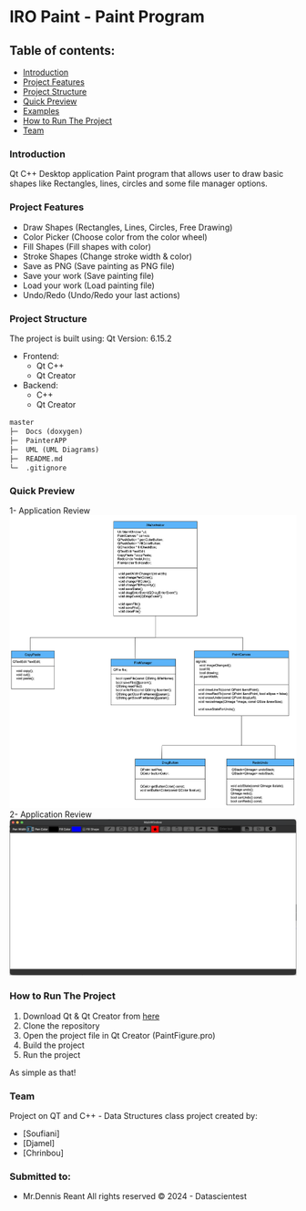 # IRO Paint - Paint Program

## Table of contents:
- [Introduction](#introduction)
- [Project Features](#project-features)
- [Project Structure](#project-structure)
- [Quick Preview](#quick-preview)
- [Examples](#examples)
- [How to Run The Project](#run-the-project)
- [Team](#team)

### Introduction
Qt C++ Desktop application Paint program that allows user to draw basic shapes like Rectangles, lines, circles and some file manager options.

### Project Features
- Draw Shapes (Rectangles, Lines, Circles, Free Drawing)
- Color Picker (Choose color from the color wheel)
- Fill Shapes (Fill shapes with color)
- Stroke Shapes (Change stroke width & color)
- Save as PNG (Save painting as PNG file)
- Save your work (Save painting file)
- Load your work (Load painting file)
- Undo/Redo (Undo/Redo your last actions)

### Project Structure

The project is built using:
Qt Version: 6.15.2
- Frontend:
  - Qt C++
  - Qt Creator
- Backend:
  - C++
  - Qt Creator

```
master
├─  Docs (doxygen)
├─  PainterAPP
├─  UML (UML Diagrams)
├─  README.md   
└─  .gitignore
```

### Quick Preview
1- Application Review
 ![UML](UML.png)
2- Application Review
 ![APP](PainterAPP.png)


### How to Run The Project
1. Download Qt & Qt Creator from [here](https://www.qt.io/download)
1. Clone the repository
2. Open the project file in Qt Creator (PaintFigure.pro)
3. Build the project
4. Run the project

As simple as that!


### Team
Project on QT and C++ - Data Structures class project created by:

- [Soufiani]
- [Djamel]
- [Chrinbou]


### Submitted to:
- Mr.Dennis Reant 
  All rights reserved © 2024 - Datascientest
